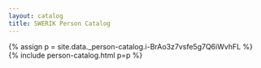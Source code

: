 ```yaml
---
layout: catalog
title: SWERIK Person Catalog
---
```

{% assign p = site.data._person-catalog.i-BrAo3z7vsfe5g7Q6iWvhFL %}
{% include person-catalog.html p=p %}

